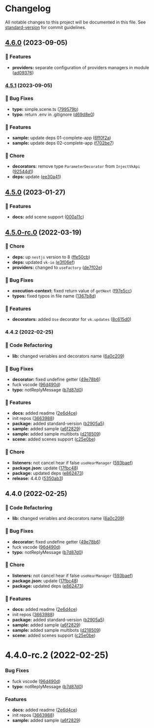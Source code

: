 # Changelog

All notable changes to this project will be documented in this file. See [standard-version](https://github.com/conventional-changelog/standard-version) for commit guidelines.

## [4.6.0](https://github.com/xTCry/nestjs-vk/compare/v4.5.1...v4.6.0) (2023-09-05)


### 🚀 Features

* **providers:** separate configuration of providers managers in module ([ad09376](https://github.com/xTCry/nestjs-vk/commit/ad09376896b4ddde967bc2943e2ea1c34c6a59dd))

### [4.5.1](https://github.com/xTCry/nestjs-vk/compare/v4.5.0...v4.5.1) (2023-09-05)


### 🐛 Bug Fixes

* **type:** simple.scene.ts ([799579b](https://github.com/xTCry/nestjs-vk/commit/799579b3f6363adb1a26c0bcc9b101acae05795c))
* **typo:** return .env in .gitignore ([d69d8e0](https://github.com/xTCry/nestjs-vk/commit/d69d8e0c677678c0469e1ad35f7bc59375ac2804))


### 🚀 Features

* **sample:** update deps 01-complete-app ([6ff0f2a](https://github.com/xTCry/nestjs-vk/commit/6ff0f2a9e639d8c246d94f850f40a497982ab96c))
* **sample:** update deps 02-complete-app ([f702be7](https://github.com/xTCry/nestjs-vk/commit/f702be75e7d0bc407c788f312f5e6697a0b0820d))


### 🧹 Chore

* **decorators:** remove type `ParameterDecorator` from `InjectVkApi` ([92544d1](https://github.com/xTCry/nestjs-vk/commit/92544d17709cec13053f4a78775dbec54d958d70))
* **deps:** update ([ee30a41](https://github.com/xTCry/nestjs-vk/commit/ee30a4159382fe0c5ef76838c9af11c045987153))

## [4.5.0](https://github.com/xTCry/nestjs-vk/compare/v4.5.0-rc.0...v4.5.0) (2023-01-27)


### 🚀 Features

* **docs:** add scene support ([000a11c](https://github.com/xTCry/nestjs-vk/commit/000a11cf14d028ae9f40dbea9cc2950a0d2b1b46))

## [4.5.0-rc.0](https://github.com/xTCry/nestjs-vk/compare/v4.4.2...v4.5.0-rc.0) (2022-03-19)


### 🧹 Chore

* **deps:** up `nestjs` version to 8 ([ffe50cb](https://github.com/xTCry/nestjs-vk/commit/ffe50cb83bba6afb20c7c4393973be34f75d1068))
* **deps:** updated `vk-io` ([e3f06ef](https://github.com/xTCry/nestjs-vk/commit/e3f06ef9a3a06059d7897499acdec11dd371f75d))
* **providers:** changed to `useFactory` ([de7f02e](https://github.com/xTCry/nestjs-vk/commit/de7f02eff1ee4ee32cb18d4475cfe8d92c448e0a))


### 🐛 Bug Fixes

* **execution-context:** fixed return value of `getNext` ([f97e5cc](https://github.com/xTCry/nestjs-vk/commit/f97e5cc6aff70b9f398b12ca2534d675f52ee65a))
* **typos:** fixed typos in file name ([1367b8d](https://github.com/xTCry/nestjs-vk/commit/1367b8de9a6ccc3a85b856d12093a15a6742335b))


### 🚀 Features

* **decorators:** added `Use` decorator for `vk.updates` ([8c615d0](https://github.com/xTCry/nestjs-vk/commit/8c615d0a5484b8bd834c9830781d83f1a9ed3ca0))

### 4.4.2 (2022-02-25)


### 🔧 Code Refactoring

* **lib:** changed veriables and decorators name ([6a0c209](https://github.com/xTCry/nestjs-vk/commit/6a0c2091998d79f38c25b95b9d16e87ab10f3f1b))


### 🐛 Bug Fixes

* **decorator:** fixed undefine getter ([49e78b6](https://github.com/xTCry/nestjs-vk/commit/49e78b61a0a7ab57c79d8b31e5e3e12747ebf25f))
* fuck vscode ([96d490d](https://github.com/xTCry/nestjs-vk/commit/96d490dba7838570d735306ca56cc21d92ec9b03))
* **typo:** notReplyMessage ([b7d87d0](https://github.com/xTCry/nestjs-vk/commit/b7d87d033dd0458e025d4d7abc952c66fd9098dc))


### 🚀 Features

* **docs:** added readme ([2e6d4ce](https://github.com/xTCry/nestjs-vk/commit/2e6d4cef8b9be3ad89dc5b1f248dfe2d1e0a8136))
* init repos ([3663988](https://github.com/xTCry/nestjs-vk/commit/3663988744ba8a3addc6700415aeabd5d29cde35))
* **package:** added standard-version ([b2905a5](https://github.com/xTCry/nestjs-vk/commit/b2905a538da41b6c01a5e1a2a9f0f0df13a41ce2))
* **sample:** added sample ([a6f2829](https://github.com/xTCry/nestjs-vk/commit/a6f2829dd8e944702d7c64051ce010f1fed481cc))
* **sample:** added sample multibots ([d218509](https://github.com/xTCry/nestjs-vk/commit/d2185090c64d83bcbd7ac6bb3a4b7d9e02359830))
* **scene:** added scenes support ([c25e0be](https://github.com/xTCry/nestjs-vk/commit/c25e0be142a6d63845e23881e5f37e3b5edde157))


### 🧹 Chore

* **listeners:** not cancel hear if false `useHearManager` ([593baef](https://github.com/xTCry/nestjs-vk/commit/593baefda96dc94806724a912047906790d8e8a8))
* **package.json:** update ([17fbc48](https://github.com/xTCry/nestjs-vk/commit/17fbc48f6310af4416512babf25d62efe7d0b6fe))
* **package:** updated deps ([e862473](https://github.com/xTCry/nestjs-vk/commit/e862473252087bb0855e78f52c3b2810c8bc7f3b))
* **release:** 4.4.0 ([5350ab3](https://github.com/xTCry/nestjs-vk/commit/5350ab3d66ef99cfacacc20a180c36bf704e2c3d))

## 4.4.0 (2022-02-25)


### 🔧 Code Refactoring

* **lib:** changed veriables and decorators name ([6a0c209](https://github.com/xTCry/nestjs-vk/commit/6a0c2091998d79f38c25b95b9d16e87ab10f3f1b))


### 🐛 Bug Fixes

* **decorator:** fixed undefine getter ([49e78b6](https://github.com/xTCry/nestjs-vk/commit/49e78b61a0a7ab57c79d8b31e5e3e12747ebf25f))
* fuck vscode ([96d490d](https://github.com/xTCry/nestjs-vk/commit/96d490dba7838570d735306ca56cc21d92ec9b03))
* **typo:** notReplyMessage ([b7d87d0](https://github.com/xTCry/nestjs-vk/commit/b7d87d033dd0458e025d4d7abc952c66fd9098dc))


### 🧹 Chore

* **listeners:** not cancel hear if false `useHearManager` ([593baef](https://github.com/xTCry/nestjs-vk/commit/593baefda96dc94806724a912047906790d8e8a8))
* **package.json:** update ([17fbc48](https://github.com/xTCry/nestjs-vk/commit/17fbc48f6310af4416512babf25d62efe7d0b6fe))
* **package:** updated deps ([e862473](https://github.com/xTCry/nestjs-vk/commit/e862473252087bb0855e78f52c3b2810c8bc7f3b))


### 🚀 Features

* **docs:** added readme ([2e6d4ce](https://github.com/xTCry/nestjs-vk/commit/2e6d4cef8b9be3ad89dc5b1f248dfe2d1e0a8136))
* init repos ([3663988](https://github.com/xTCry/nestjs-vk/commit/3663988744ba8a3addc6700415aeabd5d29cde35))
* **package:** added standard-version ([b2905a5](https://github.com/xTCry/nestjs-vk/commit/b2905a538da41b6c01a5e1a2a9f0f0df13a41ce2))
* **sample:** added sample ([a6f2829](https://github.com/xTCry/nestjs-vk/commit/a6f2829dd8e944702d7c64051ce010f1fed481cc))
* **sample:** added sample multibots ([d218509](https://github.com/xTCry/nestjs-vk/commit/d2185090c64d83bcbd7ac6bb3a4b7d9e02359830))
* **scene:** added scenes support ([c25e0be](https://github.com/xTCry/nestjs-vk/commit/c25e0be142a6d63845e23881e5f37e3b5edde157))

# 4.4.0-rc.2 (2022-02-25)


### Bug Fixes

* fuck vscode ([96d490d](https://github.com/xTCry/nestjs-vk/commit/96d490dba7838570d735306ca56cc21d92ec9b03))
* **typo:** notReplyMessage ([b7d87d0](https://github.com/xTCry/nestjs-vk/commit/b7d87d033dd0458e025d4d7abc952c66fd9098dc))


### Features

* **docs:** added readme ([2e6d4ce](https://github.com/xTCry/nestjs-vk/commit/2e6d4cef8b9be3ad89dc5b1f248dfe2d1e0a8136))
* init repos ([3663988](https://github.com/xTCry/nestjs-vk/commit/3663988744ba8a3addc6700415aeabd5d29cde35))
* **sample:** added sample ([a6f2829](https://github.com/xTCry/nestjs-vk/commit/a6f2829dd8e944702d7c64051ce010f1fed481cc))
